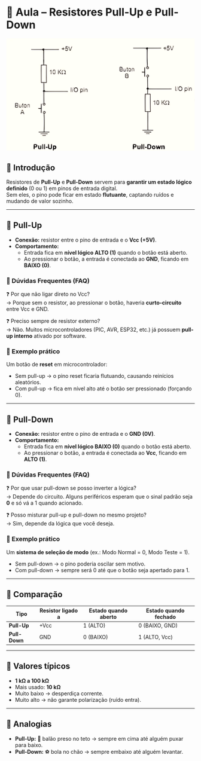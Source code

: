 # 📘 Aula – Resistores Pull-Up e Pull-Down  
![Esquema Pull-Up e Pull-Down](../06-assets/imagens/PullUp&PullDown.png)
## 🔹 Introdução  
Resistores de **Pull-Up** e **Pull-Down** servem para **garantir um estado lógico definido** (0 ou 1) em pinos de entrada digital.  
Sem eles, o pino pode ficar em estado **flutuante**, captando ruídos e mudando de valor sozinho.  

---

## 🔹 Pull-Up  

- **Conexão:** resistor entre o pino de entrada e o **Vcc (+5V)**.  
- **Comportamento:**  
  - Entrada fica em **nível lógico ALTO (1)** quando o botão está aberto.  
  - Ao pressionar o botão, a entrada é conectada ao **GND**, ficando em **BAIXO (0)**.  

### 💭 Dúvidas Frequentes (FAQ)  
❓ Por que não ligar direto no Vcc?  
→ Porque sem o resistor, ao pressionar o botão, haveria **curto-circuito** entre Vcc e GND.  

❓ Preciso sempre de resistor externo?  
→ Não. Muitos microcontroladores (PIC, AVR, ESP32, etc.) já possuem **pull-up interno** ativado por software.  

### 📌 Exemplo prático  
Um botão de **reset** em microcontrolador:  
- Sem pull-up → o pino reset ficaria flutuando, causando reinícios aleatórios.  
- Com pull-up → fica em nível alto até o botão ser pressionado (forçando 0).  

---

## 🔹 Pull-Down  

- **Conexão:** resistor entre o pino de entrada e o **GND (0V)**.  
- **Comportamento:**  
  - Entrada fica em **nível lógico BAIXO (0)** quando o botão está aberto.  
  - Ao pressionar o botão, a entrada é conectada ao **Vcc**, ficando em **ALTO (1)**.  

### 💭 Dúvidas Frequentes (FAQ)  
❓ Por que usar pull-down se posso inverter a lógica?  
→ Depende do circuito. Alguns periféricos esperam que o sinal padrão seja **0** e só vá a 1 quando acionado.  

❓ Posso misturar pull-up e pull-down no mesmo projeto?  
→ Sim, depende da lógica que você deseja.  

### 📌 Exemplo prático  
Um **sistema de seleção de modo** (ex.: Modo Normal = 0, Modo Teste = 1).  
- Sem pull-down → o pino poderia oscilar sem motivo.  
- Com pull-down → sempre será 0 até que o botão seja apertado para 1.  

---

## 🔹 Comparação  

| Tipo       | Resistor ligado a | Estado quando aberto | Estado quando fechado |
|------------|-------------------|-----------------------|------------------------|
| **Pull-Up**   | +Vcc             | 1 (ALTO)              | 0 (BAIXO, GND)         |
| **Pull-Down** | GND              | 0 (BAIXO)             | 1 (ALTO, Vcc)          |

---

## 🔹 Valores típicos  
- **1 kΩ a 100 kΩ**  
- Mais usado: **10 kΩ**  
- Muito baixo → desperdiça corrente.  
- Muito alto → não garante polarização (ruído entra).  

---

## 🔹 Analogias  
- **Pull-Up:** 🎈 balão preso no teto → sempre em cima até alguém puxar para baixo.  
- **Pull-Down:** ⚽ bola no chão → sempre embaixo até alguém levantar.  
